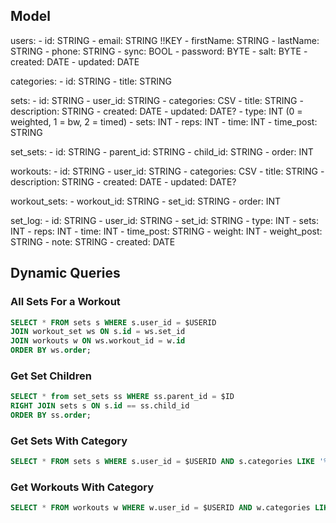 ## Model

users:
    - id: STRING
    - email: STRING !!KEY
    - firstName: STRING
    - lastName: STRING
    - phone: STRING
    - sync: BOOL
    - password: BYTE
    - salt: BYTE
    - created: DATE
    - updated: DATE

categories:
    - id: STRING
    - title: STRING

sets:
    - id: STRING
    - user_id: STRING
    - categories: CSV
    - title: STRING
    - description: STRING
    - created: DATE
    - updated: DATE?
    - type: INT (0 = weighted, 1 = bw, 2 = timed)
    - sets: INT
    - reps: INT
    - time: INT
    - time_post: STRING

set_sets:
    - id: STRING
    - parent_id: STRING
    - child_id: STRING
    - order: INT

workouts:
    - id: STRING
    - user_id: STRING
    - categories: CSV
    - title: STRING
    - description: STRING
    - created: DATE
    - updated: DATE?

workout_sets:
    - workout_id: STRING
    - set_id: STRING
    - order: INT

set_log:
    - id: STRING
    - user_id: STRING
    - set_id: STRING
    - type: INT
    - sets: INT
    - reps: INT
    - time: INT
    - time_post: STRING
    - weight: INT
    - weight_post: STRING
    - note: STRING
    - created: DATE

## Dynamic Queries

### All Sets For a Workout

```sql
SELECT * FROM sets s WHERE s.user_id = $USERID
JOIN workout_set ws ON s.id = ws.set_id
JOIN workouts w ON ws.workout_id = w.id
ORDER BY ws.order;
```

### Get Set Children

```sql
SELECT * from set_sets ss WHERE ss.parent_id = $ID
RIGHT JOIN sets s ON s.id == ss.child_id
ORDER BY ss.order;
```

### Get Sets With Category

```sql
SELECT * FROM sets s WHERE s.user_id = $USERID AND s.categories LIKE '%$CAT%';
```

### Get Workouts With Category

```sql
SELECT * FROM workouts w WHERE w.user_id = $USERID AND w.categories LIKE '%$CAT%';
```
